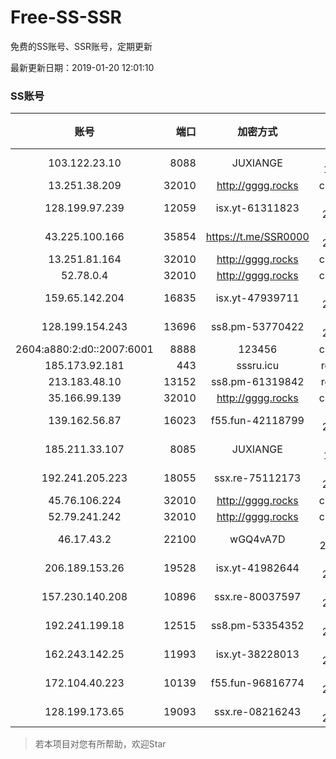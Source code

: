 # Free-SS-SSR

免费的SS账号、SSR账号，定期更新

最新更新日期：2019-01-20 12:01:10 

### SS账号
|账号|端口|加密方式|密码|更新时间|国家|
|:-----:|-----:|:----:|:----:|:----:|:----:|
|103.122.23.10|8088|JUXIANGE|aes-128-ctr|11:57:07|US|
|13.251.38.209|32010|http://gggg.rocks|chacha20|11:57:07|SG|
|128.199.97.239|12059|isx.yt-61311823|aes-256-cfb|11:57:06|SG|
|43.225.100.166|35854|https://t.me/SSR0000|aes-256-cfb|11:57:16|HK|
|13.251.81.164|32010|http://gggg.rocks|chacha20|11:57:15|SG|
|52.78.0.4|32010|http://gggg.rocks|chacha20|11:57:24|KR|
|159.65.142.204|16835|isx.yt-47939711|aes-256-cfb|11:57:06|SG|
|128.199.154.243|13696|ss8.pm-53770422|aes-256-cfb|11:57:06|SG|
|2604:a880:2:d0::2007:6001|8888|123456|chacha20|11:57:13|US|
|185.173.92.181|443|sssru.icu|rc4-md5|11:57:32|RU|
|213.183.48.10|13152|ss8.pm-61319842|rc4-md5|11:57:07|RU|
|35.166.99.139|32010|http://gggg.rocks|chacha20|11:57:24|US|
|139.162.56.87|16023|f55.fun-42118799|aes-256-cfb|11:57:05|SG|
|185.211.33.107|8085|JUXIANGE|aes-128-ctr|11:57:12|US|
|192.241.205.223|18055|ssx.re-75112173|aes-256-cfb|11:57:05|US|
|45.76.106.224|32010|http://gggg.rocks|chacha20|11:57:17|JP|
|52.79.241.242|32010|http://gggg.rocks|chacha20|11:57:15|KR|
|46.17.43.2|22100|wGQ4vA7D|aes-256-gcm|11:52:14|RU|
|206.189.153.26|19528|isx.yt-41982644|aes-256-cfb|11:57:06|SG|
|157.230.140.208|10896|ssx.re-80037597|aes-256-cfb|11:57:05|US|
|192.241.199.18|12515|ss8.pm-53354352|aes-256-cfb|11:57:04|US|
|162.243.142.25|11993|isx.yt-38228013|aes-256-cfb|11:57:04|US|
|172.104.40.223|10139|f55.fun-96816774|aes-256-cfb|11:57:05|SG|
|128.199.173.65|19093|ssx.re-08216243|aes-256-cfb|11:57:06|SG|


> 若本项目对您有所帮助，欢迎Star